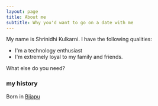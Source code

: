 ```yaml
---
layout: page
title: About me
subtitle: Why you'd want to go on a date with me
---
```


My name is Shrinidhi Kulkarni. I have the following qualities:

- I'm a technology enthusiast
- I'm extremely loyal to my family and friends.

What else do you need?

### my history

Born in [Bijapu](https://en.wikipedia.org/wiki/Bijapur)
